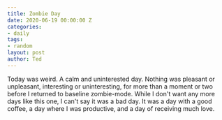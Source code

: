```yaml
---
title: Zombie Day
date: 2020-06-19 00:00:00 Z
categories:
- daily
tags:
- random
layout: post
author: Ted
---
```


Today was weird. A calm and uninterested day. Nothing was pleasant or unpleasant, interesting or uninteresting, for more than a moment or two before I returned to baseline zombie-mode.
While I don't want any more days like this one, I can't say it was a bad day. It was a day with a good coffee, a day where I was productive, and a day of receiving much love. 
